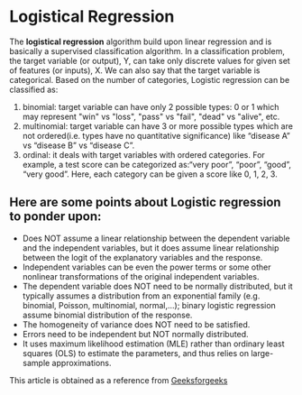 # Logistical Regression

The **logistical regression** algorithm build upon linear regression and is basically a supervised classification algorithm. In a classification problem, the target variable (or output), Y, can take only discrete values for given set of features (or inputs), X.
We can also say that the target variable is categorical. Based on the number of categories, Logistic regression can be classified as:

1. binomial: target variable can have only 2 possible types: 0 or 1 which may represent "win" vs "loss", "pass" vs "fail", "dead" vs "alive", etc.
2. multinomial: target variable can have 3 or more possible types which are not ordered(i.e. types have no quantitative significance) like “disease A” vs “disease B” vs “disease C”.
3. ordinal: it deals with target variables with ordered categories. For example, a test score can be categorized as:“very poor”, “poor”, “good”, “very good”. Here, each category can be given a score like 0, 1, 2, 3.

Here are some points about Logistic regression to ponder upon:
--------------------------------------------------------------

- Does NOT assume a linear relationship between the dependent variable and the independent variables, but it does assume linear relationship between the logit of the explanatory variables and the response.
- Independent variables can be even the power terms or some other nonlinear transformations of the original independent variables.
- The dependent variable does NOT need to be normally distributed, but it typically assumes a distribution from an exponential family (e.g. binomial, Poisson, multinomial, normal,…); binary logistic regression assume binomial distribution of the response.
- The homogeneity of variance does NOT need to be satisfied.
- Errors need to be independent but NOT normally distributed.
- It uses maximum likelihood estimation (MLE) rather than ordinary least squares (OLS) to estimate the parameters, and thus relies on large-sample approximations.


This article is obtained as a reference from [Geeksforgeeks](http://www.geeksforgeeks.org/understanding-logistic-regression/)
